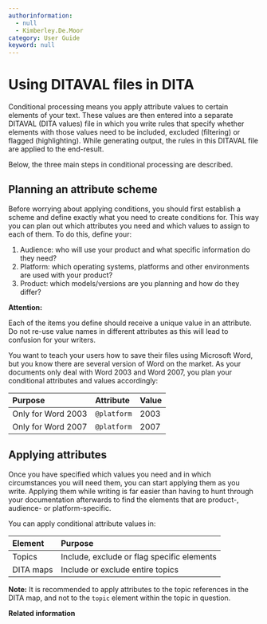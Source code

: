 ```yaml
---
authorinformation:
  - null
  - Kimberley.De.Moor
category: User Guide
keyword: null
---
```


# Using DITAVAL files in DITA

Conditional processing means you apply attribute values to certain elements of your text. These values are then entered into a separate DITAVAL \(DITA values\) file in which you write rules that specify whether elements with those values need to be included, excluded \(filtering\) or flagged \(highlighting\). While generating output, the rules in this DITAVAL file are applied to the end-result.

Below, the three main steps in conditional processing are described.

## Planning an attribute scheme

Before worrying about applying conditions, you should first establish a scheme and define exactly what you need to create conditions for. This way you can plan out which attributes you need and which values to assign to each of them. To do this, define your:

1. Audience: who will use your product and what specific information do they need?
2. Platform: which operating systems, platforms and other environments are used with your product?
3. Product: which models/versions are you planning and how do they differ?

**Attention:**

Each of the items you define should receive a unique value in an attribute. Do not re-use value names in different attributes as this will lead to confusion for your writers.

You want to teach your users how to save their files using Microsoft Word, but you know there are several version of Word on the market. As your documents only deal with Word 2003 and Word 2007, you plan your conditional attributes and values accordingly:

| Purpose | Attribute | Value |
| :--- | :--- | :--- |
| Only for Word 2003 | `@platform` | 2003 |
| Only for Word 2007 | `@platform` | 2007 |

## Applying attributes

Once you have specified which values you need and in which circumstances you will need them, you can start applying them as you write. Applying them while writing is far easier than having to hunt through your documentation afterwards to find the elements that are product-, audience- or platform-specific.

You can apply conditional attribute values in:

| Element | Purpose |
| :--- | :--- |
| Topics | Include, exclude or flag specific elements |
| DITA maps | Include or exclude entire topics |

**Note:** It is recommended to apply attributes to the topic references in the DITA map, and not to the `topic` element within the topic in question.

**Related information**

